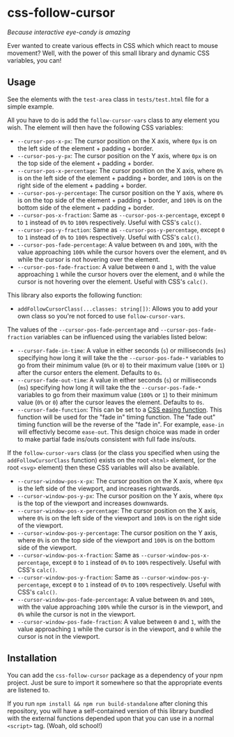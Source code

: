 # css-follow-cursor

_Because interactive eye-candy is amazing_

Ever wanted to create various effects in CSS which which react to mouse movement? Well, with the power of this small library and dynamic CSS variables, you can!

## Usage

See the elements with the `test-area` class in `tests/test.html` file for a simple example.

All you have to do is add the `follow-cursor-vars` class to any element you wish. The element will then have the
following CSS variables:
* `--cursor-pos-x-px`: The cursor position on the X axis, where `0px` is on the left side of the element +
  padding + border.
* `--cursor-pos-y-px`: The cursor position on the Y axis, where `0px` is on the top side of the element +
  padding + border.
* `--cursor-pos-x-percentage`: The cursor position on the X axis, where `0%` is on the left side of the element +
  padding + border, and `100%` is on the right side of the element + padding + border. 
* `--cursor-pos-y-percentage`: The cursor position on the Y axis, where `0%` is on the top side of the element +
  padding + border, and `100%` is on the bottom side of the element + padding + border.
* `--cursor-pos-x-fraction`: Same as `--cursor-pos-x-percentage`, except `0` to `1` instead of `0%` to `100%`
  respectively. Useful with CSS's `calc()`.
* `--cursor-pos-y-fraction`: Same as `--cursor-pos-y-percentage`, except `0` to `1` instead of `0%` to `100%`
  respectively. Useful with CSS's `calc()`.
* `--cursor-pos-fade-percentage`: A value between `0%` and `100%`, with the value approaching `100%` while the cursor
  hovers over the element, and `0%` while the cursor is not hovering over the element.
* `--cursor-pos-fade-fraction`: A value between `0` and `1`, with the value approaching `1` while the cursor hovers
  over the element, and `0` while the cursor is not hovering over the element. Useful with CSS's `calc()`.

This library also exports the following function:
* `addFollowCursorClass(...classes: string[])`: Allows you to add your own class so you're not forced to use
  `follow-cursor-vars`.

The values of the `--cursor-pos-fade-percentage` and `--cursor-pos-fade-fraction` variables can be influenced using the
variables listed below:
* `--cursor-fade-in-time`: A value in either seconds (`s`) or milliseconds (`ms`) specifying how long it will take the
  the `--cursor-pos-fade-*` variables to go from their minimum value (`0%` or `0`) to their maximum value (`100%` or
  `1`) after the cursor enters the element. Defaults to `0s`.
* `--cursor-fade-out-time`: A value in either seconds (`s`) or milliseconds (`ms`) specifying how long it will take the
  the `--cursor-pos-fade-*` variables to go from their maximum value (`100%` or `1`) to their minimum value (`0%` or
  `0`) after the cursor leaves the element. Defaults to `0s`.
* `--cursor-fade-function`: This can be set to a
  [CSS easing function](https://developer.mozilla.org/en-US/docs/Web/CSS/easing-function). This function will be used
  for the "fade in" timing function. The "fade out" timing function will be the reverse of the "fade in". For example,
  `ease-in` will effectivly become `ease-out`. This design choice was made in order to make partial fade ins/outs consistent with full fade ins/outs.

If the `follow-cursor-vars` class (or the class you specified when using the `addFollowCursorClass` function) exists
on the root `<html>` element, (or the root `<svg>` element) then these CSS variables will also be available.

* `--cursor-window-pos-x-px`: The cursor position on the X axis, where `0px` is the left side of the viewport, and
  increases rightwards.
* `--cursor-window-pos-y-px`: The cursor position on the Y axis, where `0px` is the top of the viewport and increases
  downwards.
* `--cursor-window-pos-x-percentage`: The cursor position on the X axis, where `0%` is on the left side of the viewport
  and `100%` is on the right side of the viewport. 
* `--cursor-window-pos-y-percentage`: The cursor position on the Y axis, where `0%` is on the top side of the viewport
  and `100%` is on the bottom side of the viewport.
* `--cursor-window-pos-x-fraction`: Same as `--cursor-window-pos-x-percentage`, except `0` to `1` instead of `0%` to
  `100%` respectively. Useful with CSS's `calc()`.
* `--cursor-window-pos-y-fraction`: Same as `--cursor-window-pos-y-percentage`, except `0` to `1` instead of `0%` to `100%`
  respectively. Useful with CSS's `calc()`.
* `--cursor-window-pos-fade-percentage`: A value between `0%` and `100%`, with the value approaching `100%` while the cursor
  is in the viewport, and `0%` while the cursor is not in the viewport.
* `--cursor-window-pos-fade-fraction`: A value between `0` and `1`, with the value approaching `1` while the cursor is
  in the viewport, and `0` while the cursor is not in the viewport.

## Installation

You can add the `css-follow-cursor` package as a dependency of your npm project. Just be sure to import it 
somewhere so that the appropriate events are listened to.

If you run `npm install && npm run build-standalone` after cloning this repository, you will have a self-contained
version of this library bundled with the external functions depended upon that you can use in a normal `<script>` tag.
(Woah, old school!)
